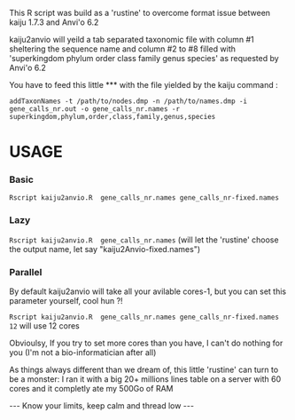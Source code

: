 This R script was build as a 'rustine' to overcome format issue between kaiju 1.7.3 and Anvi'o 6.2

kaiju2anvio will yeild a tab separated taxonomic file with column #1 sheltering the sequence name and column #2 to #8 filled with 'superkingdom phylum order class family genus species' as requested by Anvi'o 6.2 

You have to feed this little *** with the file yielded by the kaiju command : 

`addTaxonNames -t /path/to/nodes.dmp -n /path/to/names.dmp -i gene_calls_nr.out -o gene_calls_nr.names -r superkingdom,phylum,order,class,family,genus,species`

# USAGE
### Basic
`Rscript kaiju2anvio.R  gene_calls_nr.names gene_calls_nr-fixed.names`

### Lazy 
`Rscript kaiju2anvio.R  gene_calls_nr.names`
(will let the 'rustine' choose the output name, let say "kaiju2Anvio-fixed.names")

### Parallel
By default kaiju2anvio will take all your avilable cores-1, but you can set this parameter yourself, cool hun ?!

`Rscript kaiju2anvio.R  gene_calls_nr.names gene_calls_nr-fixed.names 12`
will use 12 cores

Obvioulsy, If you try to set more cores than you have, I can't do nothing for you (I'm not a bio-informatician after all)

As things always different than we dream of, this little 'rustine' can turn to be a monster: I ran it with a big 20+ millions lines table on a server with 60 cores and it completly ate my 500Go of RAM

--- Know your limits, keep calm and thread low ---
